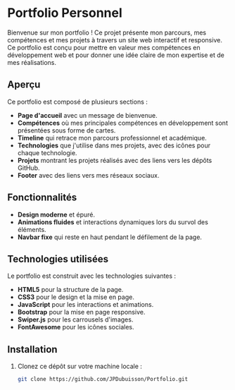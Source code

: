 # Portfolio Personnel

Bienvenue sur mon portfolio ! Ce projet présente mon parcours, mes compétences et mes projets à travers un site web interactif et responsive. Ce portfolio est conçu pour mettre en valeur mes compétences en développement web et pour donner une idée claire de mon expertise et de mes réalisations.

## Aperçu

Ce portfolio est composé de plusieurs sections :
- **Page d'accueil** avec un message de bienvenue.
- **Compétences** où mes principales compétences en développement sont présentées sous forme de cartes.
- **Timeline** qui retrace mon parcours professionnel et académique.
- **Technologies** que j'utilise dans mes projets, avec des icônes pour chaque technologie.
- **Projets** montrant les projets réalisés avec des liens vers les dépôts GitHub.
- **Footer** avec des liens vers mes réseaux sociaux.

## Fonctionnalités

- **Design moderne** et épuré.
- **Animations fluides** et interactions dynamiques lors du survol des éléments.
- **Navbar fixe** qui reste en haut pendant le défilement de la page.

## Technologies utilisées

Le portfolio est construit avec les technologies suivantes :

- **HTML5** pour la structure de la page.
- **CSS3** pour le design et la mise en page.
- **JavaScript** pour les interactions et animations.
- **Bootstrap** pour la mise en page responsive.
- **Swiper.js** pour les carrousels d'images.
- **FontAwesome** pour les icônes sociales.

## Installation

1. Clonez ce dépôt sur votre machine locale :
   ```bash
   git clone https://github.com/JPDubuisson/Portfolio.git
